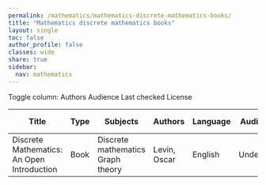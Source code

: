 ```yaml
---
permalink: /mathematics/mathematics-discrete-mathematics-books/
title: "Mathematics discrete mathematics books"
layout: single
toc: false
author_profile: false
classes: wide
share: true
sidebar:
  nav: mathematics
---
```


<div class="table_cols_toggles">
Toggle column: <a class="toggle-vis btn btn--danger" data-column="3">Authors</a> <a class="toggle-vis btn btn--danger" data-column="5">Audience</a> <a class="toggle-vis btn btn--danger" data-column="8">Last checked</a> <a class="toggle-vis btn btn--danger" data-column="9">License</a>
</div>
<table class="display" style="width:100%">
<thead>
<tr>
    <th>Title</th>
    <th>Type</th>
    <th>Subjects</th>
    <th>Authors</th>
    <th>Language</th>
    <th>Audience</th>
    <th>Reviews</th>
    <th>URLs</th>
    <th>Last checked</th>
    <th>License</th>
</tr>
</thead>
<tbody>
<tr>
    <td>Discrete Mathematics: An Open Introduction</td>
    <td>Book</td>
    <td>Discrete mathematics<br>Graph theory</td>
    <td>Levin, Oscar</td>
    <td>English</td>
    <td>Undergrad</td>
    <td></td>
    <td><a href="https://discrete.openmathbooks.org/pdfs/dmoi3-tablet.pdf" target="_blank" class="btn btn--primary">PDF</a><br><a href="https://discrete.openmathbooks.org/dmoi3/dmoi.html" target="_blank" class="btn btn--primary">Web</a><br><a href="https://discrete.openmathbooks.org/dmoi3.html" target="_blank" class="btn btn--info">Site</a></td>
    <td>2023-11-11</td>
    <td>CC BY-SA 4.0 DEED</td>
</tr>
<tfoot>
<tr>
    <td></td>
    <td></td>
    <td></td>
    <td></td>
    <td></td>
    <td></td>
    <td></td>
    <td></td>
    <td></td>
    <td></td>
</tr>
</tfoot>

